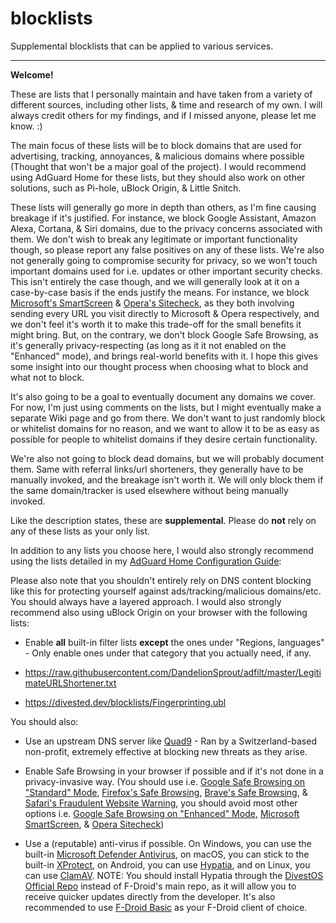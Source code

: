 # blocklists

Supplemental blocklists that can be applied to various services. 

---------

**Welcome!**

These are lists that I personally maintain and have taken from a variety of different sources, including other lists, & time and research of my own. I will always credit others for my findings, and if I missed anyone, please let me know. :)

The main focus of these lists will be to block domains that are used for advertising, tracking, annoyances, & malicious domains where possible (Thought that won't be a major goal of the project). I would recommend using AdGuard Home for these lists, but they should also work on other solutions, such as Pi-hole, uBlock Origin, & Little Snitch.

These lists will generally go more in depth than others, as I'm fine causing breakage if it's justified. For instance, we block Google Assistant, Amazon Alexa, Cortana, & Siri domains, due to the privacy concerns associated with them. We don't wish to break any legitimate or important functionality though, so please report any false positives on any of these lists. We're also not generally going to compromise security for privacy, so we won't touch important domains used for i.e. updates or other important security checks. This isn't entirely the case though, and we will generally look at it on a case-by-case basis if the ends justify the means. For instance, we block [Microsoft's SmartScreen](https://learn.microsoft.com/windows/security/operating-system-security/virus-and-threat-protection/microsoft-defender-smartscreen/) & [Opera's Sitecheck](https://blogs.opera.com/security/2021/01/making-browsing-safe-from-phishing/), as they both involving sending every URL you visit directly to Microsoft & Opera respectively, and we don't feel it's worth it to make this trade-off for the small benefits it might bring. But, on the contrary, we don't block Google Safe Browsing, as it's generally privacy-respecting (as long as it it not enabled on the "Enhanced" mode), and brings real-world benefits with it. I hope this gives some insight into our thought process when choosing what to block and what not to block.

It's also going to be a goal to eventually document any domains we cover. For now, I'm just using comments on the lists, but I might eventually make a separate Wiki page and go from there. We don't want to just randomly block or whitelist domains for no reason, and we want to allow it to be as easy as possible for people to whitelist domains if they desire certain functionality.

We're also not going to block dead domains, but we will probably document them. Same with referral links/url shorteners, they generally have to be manually invoked, and the breakage isn't worth it. We will only block them if the same domain/tracker is used elsewhere without being manually invoked.

Like the description states, these are **supplemental**. Please do **not** rely on any of these lists as your only list.

In addition to any lists you choose here, I would also strongly recommend using the lists detailed in my [AdGuard Home Configuration Guide](https://codeberg.org/Magnesium1062/adguard-home-settings):

Please also note that you shouldn't entirely rely on DNS content blocking like this for protecting yourself against ads/tracking/malicious domains/etc. You should always have a layered approach. I would also strongly recommend also using uBlock Origin on your browser with the following lists:

* Enable **all** built-in filter lists **except** the ones under "Regions, languages" - Only enable ones under that category that you actually need, if any.

* https://raw.githubusercontent.com/DandelionSprout/adfilt/master/LegitimateURLShortener.txt

* https://divested.dev/blocklists/Fingerprinting.ubl

You should also:

* Use an upstream DNS server like [Quad9](https://quad9.net/) - Ran by a Switzerland-based non-profit, extremely effective at blocking new threats as they arise.

* Enable Safe Browsing in your browser if possible and if it's not done in a privacy-invasive way. (You should use i.e. [Google Safe Browsing on "Standard" Mode](https://safebrowsing.google.com/), [Firefox's Safe Browsing](https://support.mozilla.org/kb/how-does-phishing-and-malware-protection-work), [Brave's Safe Browsing](https://brave.com/privacy/browser/#safe-browsing), & [Safari's Fraudulent Website Warning](https://www.apple.com/legal/privacy/data/en/safari/), you should avoid most other options i.e. [Google Safe Browsing on "Enhanced" Mode](https://safebrowsing.google.com/), [Microsoft SmartScreen](https://learn.microsoft.com/windows/security/operating-system-security/virus-and-threat-protection/microsoft-defender-smartscreen/), & [Opera Sitecheck](https://blogs.opera.com/security/2021/01/making-browsing-safe-from-phishing/))

* Use a (reputable) anti-virus if possible. On Windows, you can use the built-in [Microsoft Defender Antivirus](https://en.wikipedia.org/wiki/Microsoft_Defender_Antivirus), on macOS, you can stick to the built-in [XProtect](https://support.apple.com/guide/security/protecting-against-malware-sec469d47bd8/web), on Android, you can use [Hypatia](https://f-droid.org/packages/us.spotco.malwarescanner/), and on Linux, you can use [ClamAV](https://www.clamav.net/). NOTE: You should install Hypatia through the [DivestOS Official Repo](https://divestos.org/fdroid/official/?fingerprint=E4BE8D6ABFA4D9D4FEEF03CDDA7FF62A73FD64B75566F6DD4E5E577550BE8467) instead of F-Droid's main repo, as it will allow you to receive quicker updates directly from the developer. It's also recommended to use [F-Droid Basic](https://f-droid.org/en/packages/org.fdroid.basic/) as your F-Droid client of choice.